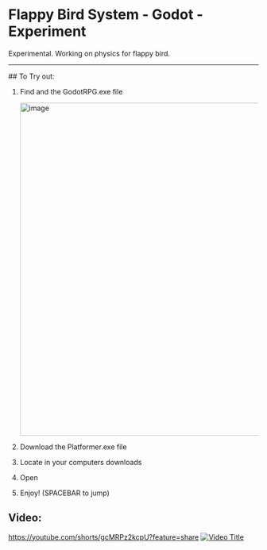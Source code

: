 # Flappy Bird System - Godot - Experiment
Experimental. Working on physics for flappy bird.
<hr>
## To Try out:

  1. Find and the GodotRPG.exe file
     
     <img width="671" alt="image" src="https://github.com/user-attachments/assets/3ffccef1-4fa7-417d-864f-45c93c6ae479">


  2. Download the Platformer.exe file

  3. Locate in your computers downloads

  4. Open

  5. Enjoy! (SPACEBAR to jump)

## Video:
https://youtube.com/shorts/gcMRPz2kcpU?feature=share
[![Video Title](https://img.youtube.com/vi/gcMRPz2kcpU/0.jpg)](https://www.youtube.com/watch?v=gcMRPz2kcpU)
